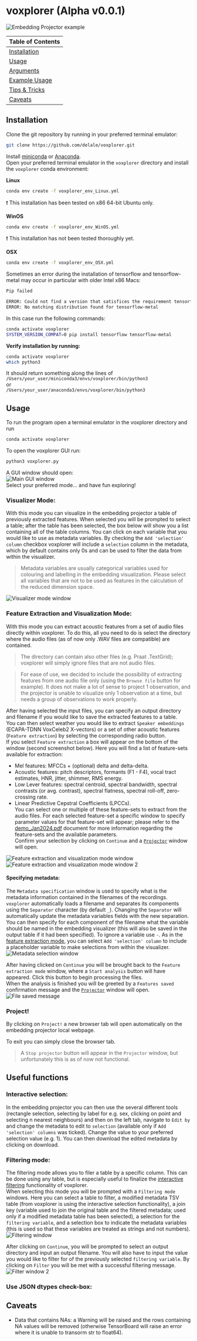 # voxplorer (Alpha v0.0.1)
![Embedding Projector example](screenshots/embedding_dark.png)  

| Table of Contents               |
| ------------------------------- |
| [Installation](#installation)   |
| [Usage](#main-usage)                 |
| [Arguments](#arguments)         |
| [Example Usage](#example-usage) |
| [Tips & Tricks](#tips--tricks)  |
| [Caveats](#caveats)             |  

## Installation
Clone the git repository by running in your preferred terminal emulator:
```sh
git clone https://github.com/delale/voxplorer.git
```

Install [miniconda](https://docs.conda.io/projects/miniconda/en/latest/) or [Anaconda](https://www.anaconda.com/download).  
Open your preferred terminal emulator in the `voxplorer` directory and install the `voxplorer` conda environment:  

**Linux**
```sh
conda env create -f voxplorer_env_Linux.yml
```
:exclamation: This installation has been tested on x86 64-bit Ubuntu only.

**WinOS**
```sh
conda env create -f voxplorer_env_WinOS.yml
```
:exclamation: This installation has not been tested thoroughly yet.

**OSX**
```sh
conda env create -f voxplorer_env_OSX.yml
```
Sometimes an error during the installation of tensorflow and tensorflow-metal may occur in particular with older Intel x86 Macs:
```sh
Pip failed

ERROR: Could not find a version that satisfices the requirement tensorflow-metal (from versions: None)
ERROR: No matching distribution found for tensorflow-metal
```
In this case run the following commands:
```sh
conda activate voxplorer
SYSTEM_VERSION_COMPAT=0 pip install tensorflow tensorflow-metal
```
  
**Verify installation by running:**
```sh
conda activate voxplorer
which python3
```
It should return something along the lines of  
`/Users/your_user/miniconda3/envs/voxplorer/bin/python3`  
or  
`/Users/your_user/anaconda3/envs/voxplorer/bin/python3`

## Usage
To run the program open a terminal emulator in the voxplorer directory and run 
```sh
conda activate voxplorer
```
To open the voxplorer GUI run:
```sh
python3 voxplorer.py
```
A GUI window should open:  
![Main GUI window](<screenshots/mainGUI.png>)  
Select your preferred mode... and have fun exploring!

### Visualizer Mode:
With this mode you can visualize in the embedding projector a table of previously extracted features. When selected you will be prompted to select a table; after the table has been selected, the box below will show you a list containing all of the table columns. You can click on each variable that you would like to use as metadata variables. By checking the `Add 'selection' column` checkbox voxplorer will include a `selection` column in the metadata, which by default contains only 0s and can be used to filter the data from within the visualizer. 
> Metadata variables are usually categorical variables used for colouring and labelling in the embedding visualization. Please select all variables that are not to be used as features in the calculation of the reduced dimension space.  
 
![Visualizer mode window](<screenshots/visGUI.png>)

### Feature Extraction and Visualization Mode:
With this mode you can extract acoustic features from a set of audio files directly within voxplorer. To do this, all you need to do is select the directory where the audio files (as of now only .WAV files are compatible) are contained.
> The directory can contain also other files (e.g. Praat .TextGrid); voxplorer will simply ignore files that are not audio files.  

> For ease of use, we decided to include the possibility of extracting features from one audio file only (using the `Browse file` button for example). It does not make a lot of sense to project 1 observation, and the projector is unable to visualize only 1 observation at a time, but needs a group of observations to work properly.  

After having selected the input files, you can specify an output directory and filename if you would like to save the extracted features to a table.  
You can then select weather you would like to extract `Speaker embeddings` (ECAPA-TDNN VoxCeleb2 X-vectors) or a set of other acoustic features (`Feature extraction`) by selecting the corresponding radio button.  
If you select `Feature extraction` a box will appear on the bottom of the window (second screenshot below). Here you will find a list of feature-sets available for extraction:  
- Mel features: MFCCs + (optional) delta and delta-delta.
- Acoustic features: pitch descriptors, formants (F1 - F4), vocal tract estimates, HNR, jitter, shimmer, RMS energy.
- Low Lever features: spectral centroid, spectral bandwidth, spectral contrasts (or avg. contrast), spectral flatness, spectral roll-off, zero-crossing rate.
- Linear Predictive Cepstral Coefficients (LPCCs).  
You can select one or multiple of these feature-sets to extract from the audio files. For each selected feature-set a specific window to specify parameter values for that feature-set will appear; please refer to the [demo_Jan2024.pdf](demo/demo_Jan2024.pdf) document for more information regarding the feature-sets and the available parameters.  
Confirm your selection by clicking on `Continue` and a [`Projector`](#project) window will open.  

![Feature extraction and visualization mode window](<screenshots/featextractGUI.png>)
![Feature extraction and visualization mode window 2](<screenshots/featextractGUI2.png>)

#### Specifying metadata:
The `Metadata specification` window is used to specify what is the metadata information contained in the filenames of the recordings. `voxplorer` automatically loads a filename and separates its components using the `Separator` character (by default `_`). Changing the `Separator` will automatically update the metadata variables fields with the new separation. You can then specify for each component of the filename what the variable should be named in the embedding visualizer (this will also be saved in the output table if it had been specified). To ignore a variable use `-`. As in the [feature extraction mode](#feature-extraction-and-visualization-mode), you can select `Add 'selection' column` to include a placeholder variable to make selections from within the visualizer.  
![Metadata selection window](<screenshots/metadataselGUI.png>)  

After having clicked on `Continue` you will be brought back to the `Feature extraction mode` window, where a `Start analysis` button will have appeared. Click this button to begin processing the files.  
When the analysis is finished you will be greeted by a `Features saved` confirmation message and the [`Projector`](#project) window will open.  
![File saved message](<screenshots/filesavedmsg.png>)  

### Project!
By clicking on `Project!` a new browser tab will open automatically on the embedding projector local webpage.  

To exit you can simply close the browser tab.
> A `Stop projector` button will appear in the `Projector` window, but unfortunately this is as of now not functional.

## Useful functions

### Interactive selection:
In the embedding projector you can then use the several different tools (rectangle selection, selecting by label for e.g. sex, clicking on point and selecting n nearest neighbours) and then on the left tab, navigate to `Edit by` and change the metadata to edit to `selection` (available only if `Add 'selection' columns` was ticked). Change the value to your preferred selection value (e.g. 1). You can then download the edited metadata by clicking on download.

### Filtering mode:
The filtering mode allows you to filer a table by a specific column. This can be done using any table, but is especially useful to finalize the [interactive filtering](#interactive-selection) functionality of voxplorer.  
When selecting this mode you will be prompted with a `Filtering mode` windows. Here you can select a table to filter, a modified metadata TSV table (from voxplorer is using the interactive selection functionality), a join key (variable used to join the original table and the filtered metadata; used only if a modified metadata table has been selected), a selection for the `filtering variable`, and a selection box to indicate the metadata variables (this is used so that these variables are treated as strings and not numbers).  
![Filtering window](<screenshots/filterGUI.png>)  

After clicking on `Continue`, you will be prompted to select an output directory and input an output filename. You will also have to input the value you would like to filter for of the previously selected `filtering variable`. By clicking on `Filter` you will be met with a successful filtering message.  
![Filter window 2](<screenshots/filterGUI2.png>)  

### Use JSON dtypes check-box:


## Caveats
- Data that contains NAs: a Warning will be raised and the rows containing NA values will be removed (otherwise TensorBoard will raise an error where it is unable to transorm str to float64).